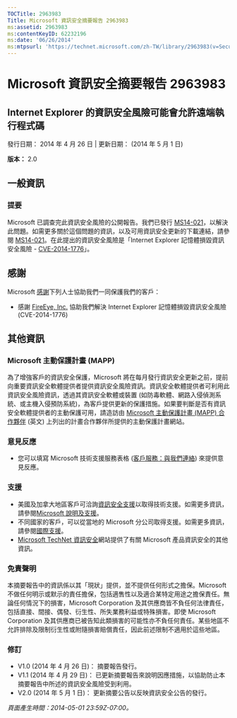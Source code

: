 ```yaml
---
TOCTitle: 2963983
Title: Microsoft 資訊安全摘要報告 2963983
ms:assetid: 2963983
ms:contentKeyID: 62232196
ms:date: '06/26/2014'
ms:mtpsurl: 'https://technet.microsoft.com/zh-TW/library/2963983(v=Security.10)'
---
```


Microsoft 資訊安全摘要報告 2963983
==================================

Internet Explorer 的資訊安全風險可能會允許遠端執行程式碼
--------------------------------------------------------

發行日期： 2014 年 4 月 26 日 | 更新日期： (2014 年 5 月 1 日)

**版本：**  2.0

一般資訊
--------

### 提要

Microsoft 已調查完此資訊安全風險的公開報告。我們已發行 [MS14-021](http://go.microsoft.com/fwlink/?linkid=397669)，以解決此問題。如需更多關於這個問題的資訊，以及可用資訊安全更新的下載連結，請參閱 [MS14-021](http://go.microsoft.com/fwlink/?linkid=397669)。在此提出的資訊安全風險是「Internet Explorer 記憶體損毀資訊安全風險 - [CVE-2014-1776](http://www.cve.mitre.org/cgi-bin/cvename.cgi?name=cve-2014-1776)」。

感謝
----

<span id="sectionToggle0"></span>
Microsoft [感謝](http://go.microsoft.com/fwlink/?linkid=21127)下列人士協助我們一同保護我們的客戶：

-   感謝 [FireEye, Inc.](http://www2.fireeye.com/) 協助我們解決 Internet Explorer 記憶體損毀資訊安全風險 (CVE-2014-1776)

其他資訊
--------

<span id="sectionToggle1"></span>
### Microsoft 主動保護計畫 (MAPP)

為了增強客戶的資訊安全保護，Microsoft 將在每月發行資訊安全更新之前，提前向重要資訊安全軟體提供者提供資訊安全風險資訊。資訊安全軟體提供者可利用此資訊安全風險資訊，透過其資訊安全軟體或裝置 (如防毒軟體、網路入侵偵測系統、或主機入侵預防系統)，為客戶提供更新的保護措施。如果要判斷是否有資訊安全軟體提供者的主動保護可用，請造訪由 [Microsoft 主動保護計畫 (MAPP) 合作夥伴](http://go.microsoft.com/fwlink/?linkid=215201) (英文) 上列出的計畫合作夥伴所提供的主動保護計畫網站。

### 意見反應

-   您可以填寫 Microsoft 技術支援服務表格 ([客戶服務：與我們連絡](http://support.microsoft.com/kb/?scid=sw;en;1257&showpage=1&ws=technet&sd=tech)) 來提供意見反應。

### 支援

-   美國及加拿大地區客戶可洽詢[資訊安全支援](http://go.microsoft.com/fwlink/?linkid=21131)以取得技術支援。如需更多資訊，請參閱[Microsoft 說明及支援](http://support.microsoft.com/)。
-   不同國家的客戶，可以從當地的 Microsoft 分公司取得支援。如需更多資訊，請參閱[國際支援](http://go.microsoft.com/fwlink/?linkid=21155)。
-   [Microsoft TechNet 資訊安全](http://go.microsoft.com/fwlink/?linkid=21132)網站提供了有關 Microsoft 產品資訊安全的其他資訊。

### 免責聲明

本摘要報告中的資訊係以其「現狀」提供，並不提供任何形式之擔保。Microsoft 不做任何明示或默示的責任擔保，包括適售性以及適合某特定用途之擔保責任。無論任何情況下的損害，Microsoft Corporation 及其供應商皆不負任何法律責任，包括直接、間接、偶發、衍生性、所失業務利益或特殊損害。即使 Microsoft Corporation 及其供應商已被告知此類損害的可能性亦不負任何責任。某些地區不允許排除及限制衍生性或附隨損害賠償責任，因此前述限制不適用於這些地區。

### 修訂

-   V1.0 (2014 年 4 月 26 日)： 摘要報告發行。
-   V1.1 (2014 年 4 月 29 日)： 已更新摘要報告來說明因應措施，以協助防止本摘要報告中所述的資訊安全風險受到利用。
-   V2.0 (2014 年 5 月 1 日)： 更新摘要公告以反映資訊安全公告的發行。

*頁面產生時間：2014-05-01 23:59Z-07:00。*
